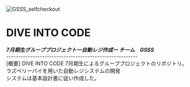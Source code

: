 ![GSSS_selfcheckout](https://user-images.githubusercontent.com/50583880/67377892-50869000-f5c1-11e9-83e3-2cb9485a32ba.jpg)
# DIVE INTO CODE<br>
***7月期生グループプロジェクトー自動レジ作成ー チーム　GSSS***  <br>
-------------------------------------------------------<br>
[概要]
DIVE INTO CODE 7月期生によるグループプロジェクトのリポジトリ。<br>
ラズベリーパイを用いた自動レジシステムの開発<br>
システムは基本設計書に従い作成した。
